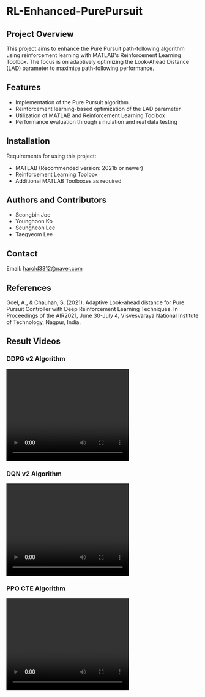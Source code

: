# RL-Enhanced-PurePursuit

## Project Overview
This project aims to enhance the Pure Pursuit path-following algorithm using reinforcement learning with MATLAB's Reinforcement Learning Toolbox. The focus is on adaptively optimizing the Look-Ahead Distance (LAD) parameter to maximize path-following performance.

## Features
- Implementation of the Pure Pursuit algorithm
- Reinforcement learning-based optimization of the LAD parameter
- Utilization of MATLAB and Reinforcement Learning Toolbox
- Performance evaluation through simulation and real data testing

## Installation
Requirements for using this project:
- MATLAB (Recommended version: 2021b or newer)
- Reinforcement Learning Toolbox
- Additional MATLAB Toolboxes as required

## Authors and Contributors
- Seongbin Joe
- Younghoon Ko
- Seungheon Lee
- Taegyeom Lee

## Contact
Email: harold3312@naver.com

## References
Goel, A., & Chauhan, S. (2021). Adaptive Look-ahead distance for Pure Pursuit Controller with Deep Reinforcement Learning Techniques. In Proceedings of the AIR2021, June 30-July 4, Visvesvaraya National Institute of Technology, Nagpur, India.

## Result Videos

### DDPG v2 Algorithm
<video src="DDPG_v2_2000.mp4" width="320" height="240" controls>
  Your browser does not support the video tag.
</video>

### DQN v2 Algorithm
<video src="DQN_V2_2000.mp4" width="320" height="240" controls>
  Your browser does not support the video tag.
</video>

### PPO CTE Algorithm
<video src="PPO_CTE_2000.mp4" width="320" height="240" controls>
  Your browser does not support the video tag.
</video>


